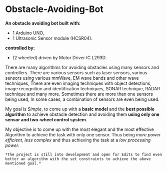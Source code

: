 Obstacle-Avoiding-Bot
===


**An obstacle avoiding bot built with:**
* 1 Arduino UNO,
* 1 Ultrasonic Sensor module (HCSR04).


**controlled by:** 
* (2 wheeled) driven by Motor Driver IC L293D.


There are many algorithms for avoiding obstacles using many sensors and controllers. There are various sensors such as laser sensors, various sensors using various mmWave, EM wave bands and other wave techniques, There are even imaging techniques with object detections, image recognition and identification techniques, SONAR technique, RADAR technique and many more. Sometimes there are more than one sensors being used, In some cases, a combination of sensors are even being used.

My goal is *Simple*, to come up with a **basic model** and the **best possible algorithm** to achieve obstacle detection and avoiding them **using only one sensor and two-wheel control system**.

My objective is to come up with the most elegant and the most effective Algorithm to achieve the task with only one sensor. Thus being *more power efficient*, *less complex* and thus achieving the task at a *low processing power*.


`*The project is still into development and open for Edits to find even better an algorithm with the set constraints to achieve the above mentioned goal.*`
